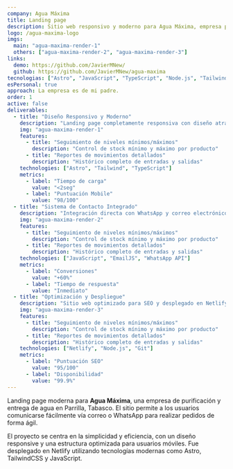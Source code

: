 ```yaml
---
company: Agua Máxima 
title: Landing page
description: Sitio web responsivo y moderno para Agua Máxima, empresa purificadora de agua. La landing permite contactar mediante correo electrónico y realizar pedidos rápidos vía WhatsApp.
logo: /agua-maxima-logo
imgs: 
  main: "agua-maxima-render-1"
  others: ["agua-maxima-render-2", "agua-maxima-render-3"]
links:
  demo: https://github.com/JavierMNew/
  github: https://github.com/JavierMNew/agua-maxima
tecnologias: ["Astro", "JavaScript", "TypeScript", "Node.js", "Tailwind", "Netlify"]
esPersonal: true
approach: La empresa es de mi padre.
order: 1
active: false
deliverables:
  - title: "Diseño Responsivo y Moderno"
    description: "Landing page completamente responsiva con diseño atractivo y optimizada para dispositivos móviles y desktop."
    img: "agua-maxima-render-1"
    features:
      - title: "Seguimiento de niveles mínimos/máximos"
        description: "Control de stock mínimo y máximo por producto"
      - title: "Reportes de movimientos detallados"
        description: "Histórico completo de entradas y salidas"
    technologies: ["Astro", "Tailwind", "TypeScript"]
    metrics:
      - label: "Tiempo de carga"
        value: "<2seg"
      - label: "Puntuación Mobile"
        value: "98/100"
  - title: "Sistema de Contacto Integrado"
    description: "Integración directa con WhatsApp y correo electrónico para facilitar el contacto y pedidos de clientes."
    img: "agua-maxima-render-2"
    features:
      - title: "Seguimiento de niveles mínimos/máximos"
        description: "Control de stock mínimo y máximo por producto"
      - title: "Reportes de movimientos detallados"
        description: "Histórico completo de entradas y salidas"
    technologies: ["JavaScript", "EmailJS", "WhatsApp API"]
    metrics:
      - label: "Conversiones"
        value: "+60%"
      - label: "Tiempo de respuesta"
        value: "Inmediato"
  - title: "Optimización y Despliegue"
    description: "Sitio web optimizado para SEO y desplegado en Netlify con certificado SSL y dominio personalizado."
    img: "agua-maxima-render-3"
    features:
      - title: "Seguimiento de niveles mínimos/máximos"
        description: "Control de stock mínimo y máximo por producto"
      - title: "Reportes de movimientos detallados"
        description: "Histórico completo de entradas y salidas"
    technologies: ["Netlify", "Node.js", "Git"]
    metrics:
      - label: "Puntuación SEO"
        value: "95/100"
      - label: "Disponibilidad"
        value: "99.9%"
---
```


Landing page moderna para **Agua Máxima**, una empresa de purificación y entrega de agua en Parrilla, Tabasco. El sitio permite a los usuarios comunicarse fácilmente vía correo o WhatsApp para realizar pedidos de forma ágil.

El proyecto se centra en la simplicidad y eficiencia, con un diseño responsive y una estructura optimizada para usuarios móviles. Fue desplegado en Netlify utilizando tecnologías modernas como Astro, TailwindCSS y JavaScript.
